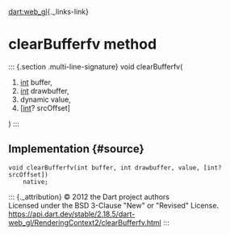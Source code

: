 [dart:web\_gl](../../dart-web_gl/dart-web_gl-library){._links-link}

clearBufferfv method
====================

::: {.section .multi-line-signature}
void clearBufferfv(

1.  [int](../../dart-core/int-class) buffer,
2.  [int](../../dart-core/int-class) drawbuffer,
3.  dynamic value,
4.  \[[int](../../dart-core/int-class)? srcOffset\]

)
:::

Implementation {#source}
--------------

``` {.language-dart data-language="dart"}
void clearBufferfv(int buffer, int drawbuffer, value, [int? srcOffset])
    native;
```

::: {._attribution}
© 2012 the Dart project authors\
Licensed under the BSD 3-Clause \"New\" or \"Revised\" License.\
<https://api.dart.dev/stable/2.18.5/dart-web_gl/RenderingContext2/clearBufferfv.html>
:::
